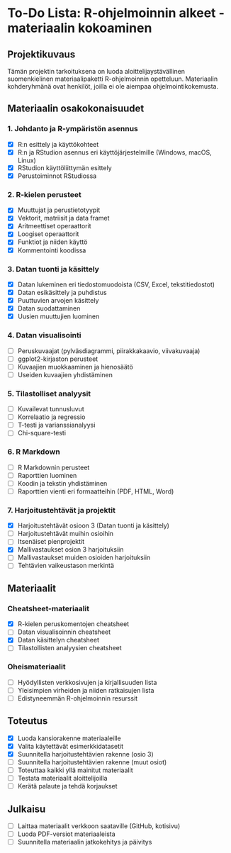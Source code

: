 # To-Do Lista: R-ohjelmoinnin alkeet -materiaalin kokoaminen

## Projektikuvaus
Tämän projektin tarkoituksena on luoda aloittelijaystävällinen suomenkielinen materiaalipaketti R-ohjelmoinnin opetteluun. Materiaalin kohderyhmänä ovat henkilöt, joilla ei ole aiempaa ohjelmointikokemusta.

## Materiaalin osakokonaisuudet

### 1. Johdanto ja R-ympäristön asennus
- [x] R:n esittely ja käyttökohteet
- [x] R:n ja RStudion asennus eri käyttöjärjestelmille (Windows, macOS, Linux)
- [x] RStudion käyttöliittymän esittely
- [x] Perustoiminnot RStudiossa

### 2. R-kielen perusteet
- [x] Muuttujat ja perustietotyypit
- [x] Vektorit, matriisit ja data framet
- [x] Aritmeettiset operaattorit
- [x] Loogiset operaattorit
- [x] Funktiot ja niiden käyttö
- [x] Kommentointi koodissa

### 3. Datan tuonti ja käsittely
- [x] Datan lukeminen eri tiedostomuodoista (CSV, Excel, tekstitiedostot)
- [x] Datan esikäsittely ja puhdistus
- [x] Puuttuvien arvojen käsittely
- [x] Datan suodattaminen
- [x] Uusien muuttujien luominen

### 4. Datan visualisointi
- [ ] Peruskuvaajat (pylväsdiagrammi, piirakkakaavio, viivakuvaaja)
- [ ] ggplot2-kirjaston perusteet
- [ ] Kuvaajien muokkaaminen ja hienosäätö
- [ ] Useiden kuvaajien yhdistäminen

### 5. Tilastolliset analyysit
- [ ] Kuvailevat tunnusluvut
- [ ] Korrelaatio ja regressio
- [ ] T-testi ja varianssianalyysi
- [ ] Chi-square-testi

### 6. R Markdown
- [ ] R Markdownin perusteet
- [ ] Raporttien luominen
- [ ] Koodin ja tekstin yhdistäminen
- [ ] Raporttien vienti eri formaatteihin (PDF, HTML, Word)

### 7. Harjoitustehtävät ja projektit
- [x] Harjoitustehtävät osioon 3 (Datan tuonti ja käsittely)
- [ ] Harjoitustehtävät muihin osioihin
- [ ] Itsenäiset pienprojektit
- [x] Mallivastaukset osion 3 harjoituksiin
- [ ] Mallivastaukset muiden osioiden harjoituksiin
- [ ] Tehtävien vaikeustason merkintä

## Materiaalit

### Cheatsheet-materiaalit
- [x] R-kielen peruskomentojen cheatsheet
- [ ] Datan visualisoinnin cheatsheet
- [x] Datan käsittelyn cheatsheet
- [ ] Tilastollisten analyysien cheatsheet

### Oheismateriaalit
- [ ] Hyödyllisten verkkosivujen ja kirjallisuuden lista
- [ ] Yleisimpien virheiden ja niiden ratkaisujen lista
- [ ] Edistyneemmän R-ohjelmoinnin resurssit

## Toteutus
- [x] Luoda kansiorakenne materiaaleille
- [x] Valita käytettävät esimerkkidatasetit
- [x] Suunnitella harjoitustehtävien rakenne (osio 3)
- [ ] Suunnitella harjoitustehtävien rakenne (muut osiot)
- [ ] Toteuttaa kaikki yllä mainitut materiaalit
- [ ] Testata materiaalit aloittelijoilla
- [ ] Kerätä palaute ja tehdä korjaukset

## Julkaisu
- [ ] Laittaa materiaalit verkkoon saataville (GitHub, kotisivu)
- [ ] Luoda PDF-versiot materiaaleista
- [ ] Suunnitella materiaalin jatkokehitys ja päivitys
